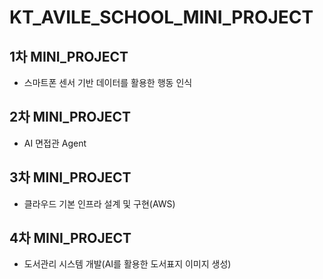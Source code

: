 # KT_AVILE_SCHOOL_MINI_PROJECT
## 1차 MINI_PROJECT 
- 스마트폰 센서 기반 데이터를 활용한 행동 인식
## 2차 MINI_PROJECT 
- AI 면접관 Agent
## 3차 MINI_PROJECT 
- 클라우드 기본 인프라 설계 및 구현(AWS)
## 4차 MINI_PROJECT 
- 도서관리 시스템 개발(AI를 활용한 도서표지 이미지 생성)
